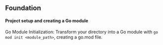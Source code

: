 ## Foundation
#### Project setup and creating a Go module

Go Module Initialization: Transform your directory into a Go module with `go mod init <module_path>`, creating a go.mod file.





